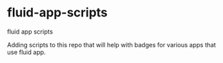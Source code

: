 # fluid-app-scripts

fluid app scripts

Adding scripts to this repo that will help with badges for various apps that use fluid app.
